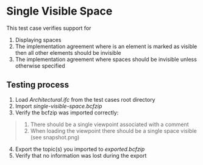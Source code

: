 # Single Visible Space

This test case verifies support for 
1. Displaying spaces 
2. The implementation agreement where is an element is marked as visible then all other elements should be invisible
3. The implementation agreement where spaces should be invisible unless otherwise specified

## Testing process

1. Load _Architectural.ifc_ from the test cases root directory
2. Import _single-visible-space.bcfzip_
3. Verify the bcfzip was imported correctly:

> 1. There should be a single viewpoint associated with a comment
> 2. When loading the viewpoint there should be a single space visible (see snapshot.png)  


4. Export the topic(s) you imported to _exported.bcfzip_
5. Verify that no information was lost during the export


